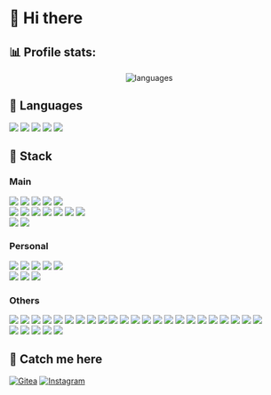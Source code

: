 # 🦋 Hi there

## 📊 Profile stats:
<p align="center"> 
<!--   <img src = "https://github-readme-streak-stats.herokuapp.com/?user=rilaxik&theme=dracula&hide_border=false" alt="stats"> <br /> -->
<!--   <img src = "https://github-readme-stats.vercel.app/api/wakatime?username=rilaxik&theme=dracula" alt="time per lang"> <br /> -->
  <img src = "https://github-readme-stats.vercel.app/api/top-langs/?username=rilaxik&theme=dracula&layout=compact&langs_count=8" alt="languages">
</p>


## 🐛 Languages
<p>
  <img src = "https://img.shields.io/badge/typescript-%23007ACC.svg?style=for-the-badge&logo=typescript&logoColor=white">
  <img src = "https://img.shields.io/badge/javascript-%23323330.svg?style=for-the-badge&logo=javascript&logoColor=%23F7DF1E">
  <img src = "https://img.shields.io/badge/go-00aed8.svg?style=for-the-badge&logo=go&logoColor=white">
  <img src = "https://img.shields.io/badge/php-%23777BB4.svg?style=for-the-badge&logo=php&logoColor=white">
  <img src = "https://img.shields.io/badge/python-3776AB.svg?style=for-the-badge&logo=python&logoColor=white">
</p>


## 🧳 Stack
### Main
<p>
    <img src="https://img.shields.io/badge/react-%2320232a.svg?style=for-the-badge&logo=react&logoColor=%2361DAFB">
    <img src="https://img.shields.io/badge/SASS-hotpink.svg?style=for-the-badge&logo=SASS&logoColor=white">
    <img src="https://img.shields.io/badge/React_Router-CA4245?style=for-the-badge&logo=react-router&logoColor=white">
    <img src="https://img.shields.io/badge/redux-%23593d88.svg?style=for-the-badge&logo=redux&logoColor=white">
    <img src="https://img.shields.io/badge/vite-%23646CFF.svg?style=for-the-badge&logo=vite&logoColor=white">
    <br />
    <img src="https://img.shields.io/badge/node.js-6DA55F?style=for-the-badge&logo=node.js&logoColor=white">
    <img src="https://img.shields.io/badge/express-000000.svg?style=for-the-badge&logo=express&logoColor=white">
    <img src="https://img.shields.io/badge/zod-3E67B1.svg?style=for-the-badge&logo=zod&logoColor=white">
    <img src="https://img.shields.io/badge/postgresql-306792.svg?style=for-the-badge&logo=postgresql&logoColor=white">
    <img src="https://img.shields.io/badge/sqlite-%2307405e.svg?style=for-the-badge&logo=sqlite&logoColor=white">
    <img src="https://img.shields.io/badge/prisma-black.svg?style=for-the-badge&logo=prisma&logoColor=white">
    <img src="https://img.shields.io/badge/typeorm-ffab00.svg?style=for-the-badge&logo=typeorm&logoColor=white">
    <br />
    <img src="https://img.shields.io/badge/Babel-F9DC3e?style=for-the-badge&logo=babel&logoColor=black">
    <img src="https://img.shields.io/badge/pnpm-%234a4a4a.svg?style=for-the-badge&logo=pnpm&logoColor=f69220">
</p>

### Personal
<p>
    <img src="https://img.shields.io/badge/svelte-ff3c00.svg?style=for-the-badge&logo=svelte&logoColor=white">
    <img src="https://img.shields.io/badge/sveltekit-ff3c00.svg?style=for-the-badge&logo=svelte&logoColor=white">
    <img src="https://img.shields.io/badge/tailwindcss-%2338B2AC.svg?style=for-the-badge&logo=tailwind-css&logoColor=white">
    <img src="https://img.shields.io/badge/Zustand-663b06?style=for-the-badge">
    <img src="https://img.shields.io/badge/shadcn-black?style=for-the-badge&logo=shadcnui&logoColor=white">
    <br />
    <img src="https://img.shields.io/badge/bun-black.svg?style=for-the-badge&logo=bun&logoColor=white">
    <img src="https://img.shields.io/badge/elysiajs-fcbce7.svg?style=for-the-badge&logo=elysiajs&logoColor=black">
    <img src="https://img.shields.io/badge/drizzle-c5f74f.svg?style=for-the-badge&logo=drizzle&logoColor=black">
</p>

### Others
<p>
  <img src="https://img.shields.io/badge/angular.js-%23E23237.svg?style=for-the-badge&logo=angular&logoColor=white">
  <img src="https://img.shields.io/badge/Electron-191970?style=for-the-badge&logo=Electron&logoColor=white">
  <img src="https://img.shields.io/badge/tauri-ffc131?style=for-the-badge&logo=tauri&logoColor=24c8db">
  <img src="https://img.shields.io/badge/muon-355883?style=for-the-badge&logo=muon&logoColor=white">
  <img src="https://img.shields.io/badge/AntDesign-%230170FE?style=for-the-badge&logo=ant-design&logoColor=white">
  <img src="https://img.shields.io/badge/MUI-0073e6?style=for-the-badge&logo=mui&logoColor=white">
  <img src="https://img.shields.io/badge/HeadlessUI-7dd3fc?style=for-the-badge&logo=headlessui&logoColor=black">
  <img src="https://img.shields.io/badge/bootstrap-%238511FA.svg?style=for-the-badge&logo=bootstrap&logoColor=white">
  <img src="https://img.shields.io/badge/jquery-%230769AD.svg?style=for-the-badge&logo=jquery&logoColor=white">
  <img src="https://img.shields.io/badge/docker-%230db7ed.svg?style=for-the-badge&logo=docker&logoColor=white">
  <img src="https://img.shields.io/badge/vercel-%23000000.svg?style=for-the-badge&logo=vercel&logoColor=white">
  <img src="https://img.shields.io/badge/webpack-%238DD6F9.svg?style=for-the-badge&logo=webpack&logoColor=black">
  <img src="https://img.shields.io/badge/MongoDB-%234ea94b.svg?style=for-the-badge&logo=mongodb&logoColor=white">
  <img src="https://img.shields.io/badge/heroku-%23430098.svg?style=for-the-badge&logo=heroku&logoColor=white">
  <img src="https://img.shields.io/badge/github%20pages-121013?style=for-the-badge&logo=github&logoColor=white">
  <img src="https://img.shields.io/badge/GoogleCloud-%234285F4.svg?style=for-the-badge&logo=google-cloud&logoColor=white">
  <img src="https://img.shields.io/badge/ESLint-4B3263?style=for-the-badge&logo=eslint&logoColor=white">
  <img src="https://img.shields.io/badge/NODEMON-%23323330.svg?style=for-the-badge&logo=nodemon&logoColor=%BBDEAD">
  <img src="https://img.shields.io/badge/markdown-%23000000.svg?style=for-the-badge&logo=markdown&logoColor=white">
  <img src="https://img.shields.io/badge/discordjs-5865F2?style=for-the-badge">
  <img src="https://img.shields.io/badge/Git-fc6d26?style=for-the-badge&logo=git&logoColor=white">
  <img src="https://img.shields.io/badge/PowerShell-%235391FE.svg?style=for-the-badge">
  <img src="https://img.shields.io/badge/batch-888.svg?style=for-the-badge">

  <br />

  <img src = "https://img.shields.io/badge/figma-%23F24E1E.svg?style=for-the-badge&logo=figma&logoColor=black">
  <img src = "https://img.shields.io/badge/Aseprite-FFFFFF?style=for-the-badge&logo=Aseprite&logoColor=#7D929E">
  <img src = "https://img.shields.io/badge/adobe%20illustrator-%23FF9A00.svg?style=for-the-badge&logo=adobe%20illustrator&logoColor=black">
  <img src = "https://img.shields.io/badge/adobe%20photoshop-%2331A8FF.svg?style=for-the-badge&logo=adobe%20photoshop&logoColor=black">
  <img src = "https://img.shields.io/badge/Adobe%20Premiere%20Pro-9999FF.svg?style=for-the-badge&logo=Adobe%20Premiere%20Pro&logoColor=black">
</p>

## 🔗 Catch me here
[![Gitea](https://img.shields.io/badge/Gitea-73a952.svg?logo=gitea&logoColor=white)](https://git.entityseven.com/entityseven)
[![Instagram](https://img.shields.io/badge/Instagram-%23E4405F.svg?logo=Instagram&logoColor=white)](https://instagram.com/rilaxik)

[BADGES SOURCE]: # (https://shields.io/badges)
[STATS GENERATOR]: # (https://github.com/anuraghazra/github-readme-stats)
[ICONS SOURCE]: # (https://simpleicons.org/)
[ICONS GENERATOR]: # (https://gprm.itsvg.in/)
[SNAKE]: # (https://github.com/Platane/snk)
